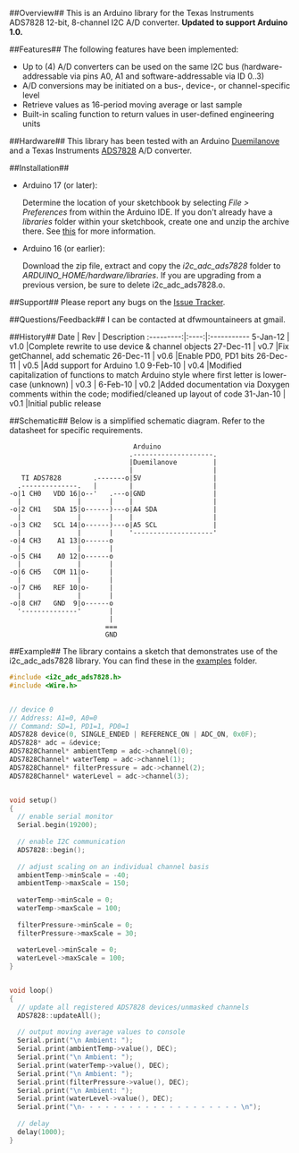 ##Overview##
This is an Arduino library for the Texas Instruments ADS7828 12-bit, 8-channel I2C A/D converter. **Updated to support Arduino 1.0.**

##Features##
The following features have been implemented:

  * Up to (4) A/D converters can be used on the same I2C bus (hardware-addressable via pins A0, A1 and software-addressable via ID 0..3)
  * A/D conversions may be initiated on a bus-, device-, or channel-specific level
  * Retrieve values as 16-period moving average or last sample
  * Built-in scaling function to return values in user-defined engineering units

##Hardware##
This library has been tested with an Arduino [Duemilanove](http://www.arduino.cc/en/Main/ArduinoBoardDuemilanove) and a Texas Instruments [ADS7828](http://focus.ti.com/docs/prod/folders/print/ads7828.html) A/D converter.

##Installation##
* Arduino 17 (or later):

  Determine the location of your sketchbook by selecting _File > Preferences_ from within the Arduino IDE. If you don't already have a _libraries_ folder within your sketchbook, create one and unzip the archive there. See [this](http://arduino.cc/blog/?p=313) for more information.

* Arduino 16 (or earlier):

  Download the zip file, extract and copy the _i2c_adc_ads7828_ folder to _ARDUINO\_HOME/hardware/libraries_. If you are upgrading from a previous version, be sure to delete i2c_adc_ads7828.o.

##Support##
Please report any bugs on the [Issue Tracker](/2-718/i2c_adc_ads7828/issues).

##Questions/Feedback##
I can be contacted at dfwmountaineers at gmail.

##History##
Date       | Rev  | Description
:---------:|:----:|:-----------
 5-Jan-12  | v1.0 |Complete rewrite to use device & channel objects
27-Dec-11  | v0.7 |Fix getChannel, add schematic
26-Dec-11  | v0.6 |Enable PD0, PD1 bits
26-Dec-11  | v0.5 |Add support for Arduino 1.0
 9-Feb-10  | v0.4 |Modified capitalization of functions to match Arduino style where first letter is lower-case
(unknown)  | v0.3 |
 6-Feb-10  | v0.2 |Added documentation via Doxygen comments within the code; modified/cleaned up layout of code
31-Jan-10  | v0.1 |Initial public release

##Schematic##
Below is a simplified schematic diagram. Refer to the datasheet for specific requirements.

```
                               Arduino
                              .--------------------.
                              |Duemilanove         |
                              |                    |
   TI ADS7828        .-------o|5V                  |
  .--------------.   |        |                    |
-o|1 CH0   VDD 16|o--'   .---o|GND                 |
  |              |       |    |                    |
-o|2 CH1   SDA 15|o------)---o|A4 SDA              |
  |              |       |    |                    |
-o|3 CH2   SCL 14|o------)---o|A5 SCL              |
  |              |       |    '--------------------'
-o|4 CH3    A1 13|o------o
  |              |       |
-o|5 CH4    A0 12|o------o
  |              |       |
-o|6 CH5   COM 11|o-     |
  |              |       |
-o|7 CH6   REF 10|o-     |
  |              |       |
-o|8 CH7   GND  9|o------o
  '--------------'       |
                         |
                        ===
                        GND
```

##Example##
The library contains a sketch that demonstrates use of the i2c\_adc\_ads7828 library. You can find these in the [examples](/2-718/i2c_adc_ads7828/tree/master/examples/) folder.

```c++
#include <i2c_adc_ads7828.h>
#include <Wire.h>


// device 0
// Address: A1=0, A0=0
// Command: SD=1, PD1=1, PD0=1
ADS7828 device(0, SINGLE_ENDED | REFERENCE_ON | ADC_ON, 0x0F);
ADS7828* adc = &device;
ADS7828Channel* ambientTemp = adc->channel(0);
ADS7828Channel* waterTemp = adc->channel(1);
ADS7828Channel* filterPressure = adc->channel(2);
ADS7828Channel* waterLevel = adc->channel(3);


void setup()
{
  // enable serial monitor
  Serial.begin(19200);
  
  // enable I2C communication
  ADS7828::begin();
  
  // adjust scaling on an individual channel basis
  ambientTemp->minScale = -40;
  ambientTemp->maxScale = 150;
  
  waterTemp->minScale = 0;
  waterTemp->maxScale = 100;
  
  filterPressure->minScale = 0;
  filterPressure->maxScale = 30;
  
  waterLevel->minScale = 0;
  waterLevel->maxScale = 100;
}


void loop()
{
  // update all registered ADS7828 devices/unmasked channels
  ADS7828::updateAll();
  
  // output moving average values to console
  Serial.print("\n Ambient: ");
  Serial.print(ambientTemp->value(), DEC);
  Serial.print("\n Ambient: ");
  Serial.print(waterTemp->value(), DEC);
  Serial.print("\n Ambient: ");
  Serial.print(filterPressure->value(), DEC);
  Serial.print("\n Ambient: ");
  Serial.print(waterLevel->value(), DEC);
  Serial.print("\n- - - - - - - - - - - - - - - - - - - - \n");
  
  // delay
  delay(1000);
}
```
